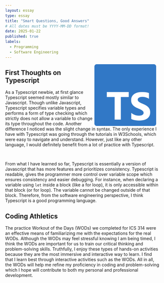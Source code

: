 ```yaml
---
layout: essay
type: essay
title: "Smart Questions, Good Answers"
# All dates must be YYYY-MM-DD format!
date: 2025-01-22
published: true
labels:
  - Programming
  - Software Engineering
---
```


<div>
  
 <img src="../img/Typescript.png" class="img-thumbnail" style="float: right; margin-right: 15px;" width="200px" alt="TS">
</div>

## First Thoughts on Typescript
  
As a Typescript newbie, at first glance Typescript seemed mostly similar to Javascript. Though unlike Javascript, Typescript specifies variable types and performs a form of type checking which strictly does not allow a variable to change its type throughout the code. Another difference I noticed was the slight change in syntax. The only experience I have with Typescript was going through the tutorials in W3Schools, which were easy to navigate and understand. However, just like any other language, I would definitely benefit from a lot of practice with Typescript.

<br> 

From what I have learned so far, Typescript is essentially a version of Javascript that has more features and prioritizes consistency. Typescript is readable, gives the programmer more control over variable scope which ensures consistency and easier debugging. For instance, when declaring a variable using ```let``` inside a block (like a for loop), it is only accessible within that block (or for loop). The variable cannot be changed outside of that block. Therefore, from the software engineering perspective, I think Typescript is a good programming language. 

## Coding Athletics
The practice Workout of the Days (WODs) we completed for ICS 314 were an effective means of familiarizing me with the expectations for the real WODs. Although the WODs may feel stressful knowing I am being timed, I think the WODs are important for us to train our critical thinking and problem-solving skills. Truthfully, I enjoy these types of hands-on activities because they are the most immersive and interactive way to learn. I find that I learn best through interactive activities such as the WODs. All in all, the WODs will help me refine my proficiency in coding and problem-solving which I hope will contribute to both my personal and professional development.
